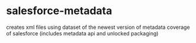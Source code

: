 # salesforce-metadata
creates xml files using dataset of the newest version of metadata coverage of salesforce (includes metadata api and unlocked packaging)
